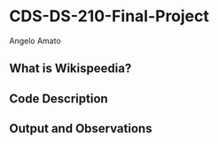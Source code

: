 # CDS-DS-210-Final-Project

Angelo Amato

## What is Wikispeedia?

## Code Description

## Output and Observations
